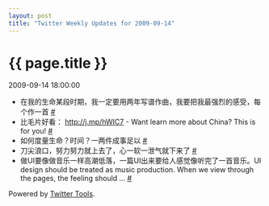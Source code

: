 ```yaml
---
layout: post
title: "Twitter Weekly Updates for 2009-09-14"
---
```


<h1> {{ page.title }} </h1> <p class='meta'>2009-09-14 18:00:00</p>

<ul class="aktt_tweet_digest">
	<li>在我的生命某段时期，我一定要用两年写谱作曲，我要把我最强烈的感受，每个作一首 <a href="http://twitter.com/Joshua_C/statuses/3909413610">#</a></li>
	<li>比毛片好看： <a href="http://j.mp/hWIC7" rel="nofollow">http://j.mp/hWIC7</a> - Want learn more about China? This is for you! <a href="http://twitter.com/Joshua_C/statuses/3863783383">#</a></li>
	<li>如何度量生命？时间？一两件成事足以 <a href="http://twitter.com/Joshua_C/statuses/3862393698">#</a></li>
	<li>刀尖浪口，努力努力就上去了，心一软一泄气就下来了 <a href="http://twitter.com/Joshua_C/statuses/3853702992">#</a></li>
	<li>做UI要像做音乐一样高潮低落，一篇UI出来要给人感觉像听完了一首音乐。UI design should be treated as 	
music production. When we view through the pages, the feeling should ... <a href="http://twitter.com/Joshua_C/statuses/3838776101">#</a></li>
</ul>
<p class="aktt_credit">Powered by <a href="http://alexking.org/projects/wordpress">Twitter Tools</a>.</p>